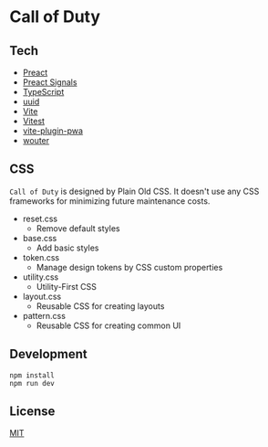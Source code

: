 # Call of Duty

## Tech

- [Preact](https://preactjs.com/)
- [Preact Signals](https://preactjs.com/guide/v10/signals/)
- [TypeScript](https://www.typescriptlang.org/)
- [uuid](https://github.com/uuidjs/uuid)
- [Vite](https://vitejs.dev/)
- [Vitest](https://vitest.dev/)
- [vite-plugin-pwa](https://vite-pwa-org.netlify.app/)
- [wouter](https://github.com/molefrog/wouter)

## CSS

`Call of Duty` is designed by Plain Old CSS. It doesn't use any CSS frameworks for minimizing future maintenance costs.

- reset.css
  - Remove default styles
- base.css
  - Add basic styles
- token.css
  - Manage design tokens by CSS custom properties
- utility.css
  - Utility-First CSS
- layout.css
  - Reusable CSS for creating layouts
- pattern.css
  - Reusable CSS for creating common UI

## Development

```
npm install
npm run dev
```

## License

[MIT](./LICENSE)
